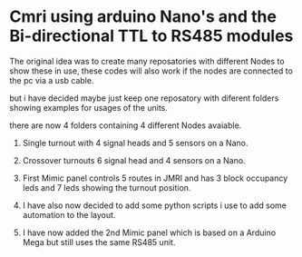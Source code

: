 # Cmri using arduino Nano's and the Bi-directional TTL to RS485 modules

The original idea was to create many reposatories with different Nodes to show these in use, these codes will also work if the nodes are connected 
to the pc via a usb cable.

but i have decided maybe just keep one reposatory with diferent folders showing examples for usages
of the units.

there are now 4 folders containing 4 different Nodes avaiable.

1. Single turnout with 4 signal heads and 5 sensors on a Nano.

2. Crossover turnouts 6 signal head and 4 sensors on a Nano.

3. First Mimic panel controls 5 routes in JMRI and has 3 block occupancy leds and 7 leds showing 
the turnout position.

4. I have also now decided to add some python scripts i use to add some automation to the layout.

5. I have now added the 2nd Mimic panel which is based on a Arduino Mega but still uses the same RS485 unit.
